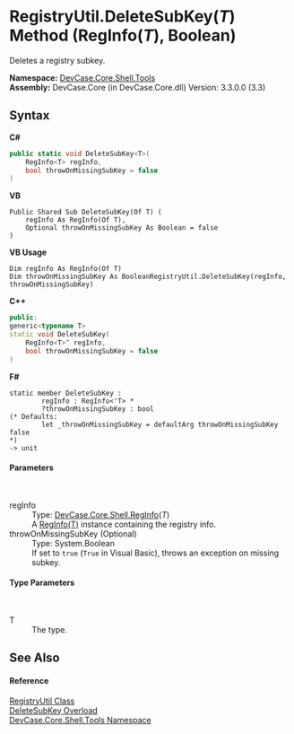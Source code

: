 # RegistryUtil.DeleteSubKey(*T*) Method (RegInfo(*T*), Boolean)
 

Deletes a registry subkey.

**Namespace:**&nbsp;<a href="N_DevCase_Core_Shell_Tools">DevCase.Core.Shell.Tools</a><br />**Assembly:**&nbsp;DevCase.Core (in DevCase.Core.dll) Version: 3.3.0.0 (3.3)

## Syntax

**C#**<br />
``` C#
public static void DeleteSubKey<T>(
	RegInfo<T> regInfo,
	bool throwOnMissingSubKey = false
)

```

**VB**<br />
``` VB
Public Shared Sub DeleteSubKey(Of T) ( 
	regInfo As RegInfo(Of T),
	Optional throwOnMissingSubKey As Boolean = false
)
```

**VB Usage**<br />
``` VB Usage
Dim regInfo As RegInfo(Of T)
Dim throwOnMissingSubKey As BooleanRegistryUtil.DeleteSubKey(regInfo, throwOnMissingSubKey)
```

**C++**<br />
``` C++
public:
generic<typename T>
static void DeleteSubKey(
	RegInfo<T>^ regInfo, 
	bool throwOnMissingSubKey = false
)
```

**F#**<br />
``` F#
static member DeleteSubKey : 
        regInfo : RegInfo<'T> * 
        ?throwOnMissingSubKey : bool 
(* Defaults:
        let _throwOnMissingSubKey = defaultArg throwOnMissingSubKey false
*)
-> unit 

```


#### Parameters
&nbsp;<dl><dt>regInfo</dt><dd>Type: <a href="T_DevCase_Core_Shell_RegInfo_1">DevCase.Core.Shell.RegInfo</a>(*T*)<br />A <a href="T_DevCase_Core_Shell_RegInfo_1">RegInfo(T)</a> instance containing the registry info.</dd><dt>throwOnMissingSubKey (Optional)</dt><dd>Type: System.Boolean<br />If set to `true` (`True` in Visual Basic), throws an exception on missing subkey.</dd></dl>

#### Type Parameters
&nbsp;<dl><dt>T</dt><dd>The type.</dd></dl>

## See Also


#### Reference
<a href="T_DevCase_Core_Shell_Tools_RegistryUtil">RegistryUtil Class</a><br /><a href="Overload_DevCase_Core_Shell_Tools_RegistryUtil_DeleteSubKey">DeleteSubKey Overload</a><br /><a href="N_DevCase_Core_Shell_Tools">DevCase.Core.Shell.Tools Namespace</a><br />